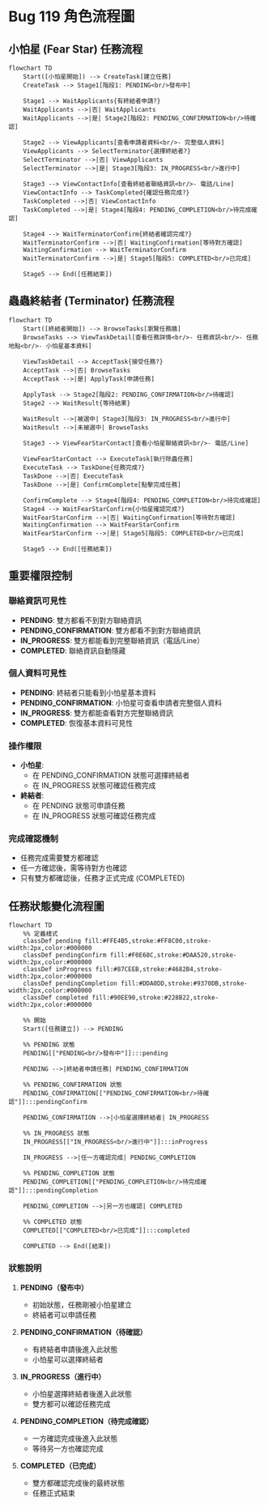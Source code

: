 # Bug 119 角色流程圖

## 小怕星 (Fear Star) 任務流程

```mermaid
flowchart TD
    Start([小怕星開始]) --> CreateTask[建立任務]
    CreateTask --> Stage1[階段1: PENDING<br/>發布中]
    
    Stage1 --> WaitApplicants{有終結者申請?}
    WaitApplicants -->|否| WaitApplicants
    WaitApplicants -->|是| Stage2[階段2: PENDING_CONFIRMATION<br/>待確認]
    
    Stage2 --> ViewApplicants[查看申請者資料<br/>- 完整個人資料]
    ViewApplicants --> SelectTerminator{選擇終結者?}
    SelectTerminator -->|否| ViewApplicants
    SelectTerminator -->|是| Stage3[階段3: IN_PROGRESS<br/>進行中]
    
    Stage3 --> ViewContactInfo[查看終結者聯絡資訊<br/>- 電話/Line]
    ViewContactInfo --> TaskCompleted{確認任務完成?}
    TaskCompleted -->|否| ViewContactInfo
    TaskCompleted -->|是| Stage4[階段4: PENDING_COMPLETION<br/>待完成確認]
    
    Stage4 --> WaitTerminatorConfirm{終結者確認完成?}
    WaitTerminatorConfirm -->|否| WaitingConfirmation[等待對方確認]
    WaitingConfirmation --> WaitTerminatorConfirm
    WaitTerminatorConfirm -->|是| Stage5[階段5: COMPLETED<br/>已完成]
    
    Stage5 --> End([任務結束])
```

## 蟲蟲終結者 (Terminator) 任務流程

```mermaid
flowchart TD
    Start([終結者開始]) --> BrowseTasks[瀏覽任務牆]
    BrowseTasks --> ViewTaskDetail[查看任務詳情<br/>- 任務資訊<br/>- 任務地點<br/>- 小怕星基本資料]
    
    ViewTaskDetail --> AcceptTask{接受任務?}
    AcceptTask -->|否| BrowseTasks
    AcceptTask -->|是| ApplyTask[申請任務]
    
    ApplyTask --> Stage2[階段2: PENDING_CONFIRMATION<br/>待確認]
    Stage2 --> WaitResult{等待結果}
    
    WaitResult -->|被選中| Stage3[階段3: IN_PROGRESS<br/>進行中]
    WaitResult -->|未被選中| BrowseTasks
    
    Stage3 --> ViewFearStarContact[查看小怕星聯絡資訊<br/>- 電話/Line]
    
    ViewFearStarContact --> ExecuteTask[執行除蟲任務]
    ExecuteTask --> TaskDone{任務完成?}
    TaskDone -->|否| ExecuteTask
    TaskDone -->|是| ConfirmComplete[點擊完成任務]
    
    ConfirmComplete --> Stage4[階段4: PENDING_COMPLETION<br/>待完成確認]
    Stage4 --> WaitFearStarConfirm{小怕星確認完成?}
    WaitFearStarConfirm -->|否| WaitingConfirmation[等待對方確認]
    WaitingConfirmation --> WaitFearStarConfirm
    WaitFearStarConfirm -->|是| Stage5[階段5: COMPLETED<br/>已完成]
    
    Stage5 --> End([任務結束])
```


## 重要權限控制

### 聯絡資訊可見性
- **PENDING**: 雙方都看不到對方聯絡資訊
- **PENDING_CONFIRMATION**: 雙方都看不到對方聯絡資訊
- **IN_PROGRESS**: 雙方都能看到完整聯絡資訊（電話/Line）
- **COMPLETED**: 聯絡資訊自動隱藏

### 個人資料可見性
- **PENDING**: 終結者只能看到小怕星基本資料
- **PENDING_CONFIRMATION**: 小怕星可查看申請者完整個人資料
- **IN_PROGRESS**: 雙方都能查看對方完整聯絡資訊
- **COMPLETED**: 恢復基本資料可見性

### 操作權限
- **小怕星**: 
  - 在 PENDING_CONFIRMATION 狀態可選擇終結者
  - 在 IN_PROGRESS 狀態可確認任務完成
- **終結者**: 
  - 在 PENDING 狀態可申請任務
  - 在 IN_PROGRESS 狀態可確認任務完成

### 完成確認機制
- 任務完成需要雙方都確認
- 任一方確認後，需等待對方也確認
- 只有雙方都確認後，任務才正式完成 (COMPLETED)






## 任務狀態變化流程圖

```mermaid
flowchart TD
    %% 定義樣式
    classDef pending fill:#FFE4B5,stroke:#FF8C00,stroke-width:2px,color:#000000
    classDef pendingConfirm fill:#F0E68C,stroke:#DAA520,stroke-width:2px,color:#000000
    classDef inProgress fill:#87CEEB,stroke:#4682B4,stroke-width:2px,color:#000000
    classDef pendingCompletion fill:#DDA0DD,stroke:#9370DB,stroke-width:2px,color:#000000
    classDef completed fill:#90EE90,stroke:#228B22,stroke-width:2px,color:#000000
    
    %% 開始
    Start([任務建立]) --> PENDING
    
    %% PENDING 狀態
    PENDING[["PENDING<br/>發布中"]]:::pending
    
    PENDING -->|終結者申請任務| PENDING_CONFIRMATION
    
    %% PENDING_CONFIRMATION 狀態
    PENDING_CONFIRMATION[["PENDING_CONFIRMATION<br/>待確認"]]:::pendingConfirm
    
    PENDING_CONFIRMATION -->|小怕星選擇終結者| IN_PROGRESS
    
    %% IN_PROGRESS 狀態
    IN_PROGRESS[["IN_PROGRESS<br/>進行中"]]:::inProgress
    
    IN_PROGRESS -->|任一方確認完成| PENDING_COMPLETION
    
    %% PENDING_COMPLETION 狀態
    PENDING_COMPLETION[["PENDING_COMPLETION<br/>待完成確認"]]:::pendingCompletion
    
    PENDING_COMPLETION -->|另一方也確認| COMPLETED
    
    %% COMPLETED 狀態
    COMPLETED[["COMPLETED<br/>已完成"]]:::completed
    
    COMPLETED --> End([結束])
```

### 狀態說明

1. **PENDING（發布中）**
   - 初始狀態，任務剛被小怕星建立
   - 終結者可以申請任務

2. **PENDING_CONFIRMATION（待確認）**
   - 有終結者申請後進入此狀態
   - 小怕星可以選擇終結者

3. **IN_PROGRESS（進行中）**
   - 小怕星選擇終結者後進入此狀態
   - 雙方都可以確認任務完成

4. **PENDING_COMPLETION（待完成確認）**
   - 一方確認完成後進入此狀態
   - 等待另一方也確認完成

5. **COMPLETED（已完成）**
   - 雙方都確認完成後的最終狀態
   - 任務正式結束

